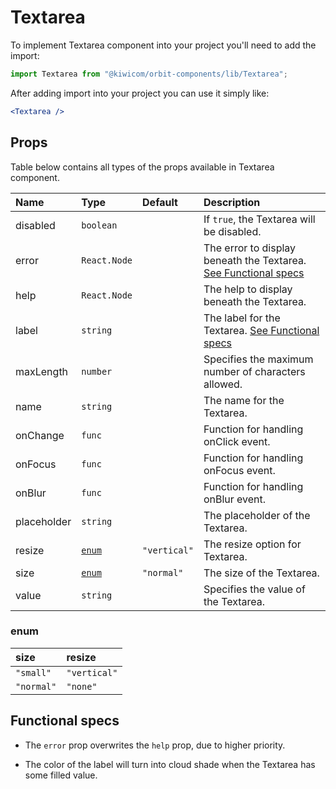 # Textarea
To implement Textarea component into your project you'll need to add the import:
```jsx
import Textarea from "@kiwicom/orbit-components/lib/Textarea";
```
After adding import into your project you can use it simply like:
```jsx
<Textarea />
```
## Props
Table below contains all types of the props available in Textarea component.

| Name          | Type              | Default      | Description                      |
| :------------ | :---------------- | :----------- | :------------------------------- |
| disabled      | `boolean`         |              | If `true`, the Textarea will be disabled.
| error         | `React.Node`      |              | The error to display beneath the Textarea. [See Functional specs](#functional-specs)
| help          | `React.Node`      |              | The help to display beneath the Textarea.
| label         | `string`          |              | The label for the Textarea. [See Functional specs](#functional-specs)
| maxLength     | `number`          |              | Specifies the maximum number of characters allowed.
| name          | `string`          |              | The name for the Textarea.
| onChange      | `func`            |              | Function for handling onClick event.
| onFocus       | `func`            |              | Function for handling onFocus event.
| onBlur        | `func`            |              | Function for handling onBlur event.
| placeholder   | `string`          |              | The placeholder of the Textarea.
| resize        | [`enum`](#enum)   | `"vertical"` | The resize option for Textarea.
| size          | [`enum`](#enum)   | `"normal"`   | The size of the Textarea.
| value         | `string`          |              | Specifies the value of the Textarea.

### enum

| size         | resize        |
| :----------- | :------------ |
| `"small"`    | `"vertical"`
| `"normal"`   | `"none"`


## Functional specs
* The `error` prop overwrites the `help` prop, due to higher priority.

* The color of the label will turn into cloud shade when the Textarea has some filled value.

